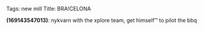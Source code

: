 Tags: new mill
Title: BRA!CELONA
  
**(169143547013)**: nykvarn with the xplore team, get himself™ to pilot the bbq